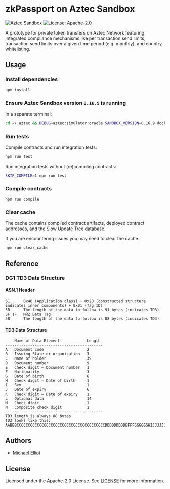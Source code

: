 # zkPassport on Aztec Sandbox

[![Aztec Sandbox](https://img.shields.io/badge/Aztec_Sandbox-0.16.9-darkviolet)](https://github.com/AztecProtocol/aztec-packages)
[![License: Apache-2.0](https://img.shields.io/badge/License-Apache--2.0-green)](https://opensource.org/license/apache-2-0)

A prototype for private token transfers on Aztec Network featuring integrated
compliance mechanisms like per transaction send limits, transaction send
limits over a given time period (e.g. monthly), and country whitelisting.

## Usage

### Install dependencies

```bash
npm install
```

### Ensure Aztec Sandbox version `0.16.9` is running

In a separate terminal:

```bash
cd ~/.aztec && DEBUG=aztec:simulator:oracle SANDBOX_VERSION=0.16.9 docker compose up
```

### Run tests

Compile contracts and run integration tests:

```bash
npm run test
```

Run integration tests without (re)compiling contracts:

```bash
SKIP_COMPILE=1 npm run test
```

### Compile contracts

```bash
npm run compile
```

### Clear cache

The cache contains compiled contract artifacts, deployed contract addresses, and the Slow Update Tree database.

If you are encountering issues you may need to clear the cache.

```bash
npm run clear_cache
```

## Reference

### DG1 TD3 Data Structure

#### ASN.1 Header

```
61      0x40 (Application class) + 0x20 (constructed structure indicates inner components) + 0x01 (Tag ID)
5B      The length of the data to follow is 91 bytes (indicates TD3)
5F 1F   MRZ Data Tag
58      The length of the data to follow is 88 bytes (indicates TD3)
```

#### TD3 Data Structure

```
    Name of Data Element            Length
-------------------------------------------
A   Document code                   2
B   Issuing State or organization   3
C   Name of holder                  39
D   Document number                 9
E   Check digit — Document number   1
F   Nationality                     3
G   Date of birth                   6
H   Check digit — Date of birth     1
I   Sex                             1
J   Date of expiry                  6
K   Check digit — Date of expiry    1
L   Optional data                   14
M   Check digit                     1
N   Composite check digit           1
-------------------------------------------
TD3 length is always 88 bytes
TD3 looks like this: AABBBCCCCCCCCCCCCCCCCCCCCCCCCCCCCCCCCCCCCCCCDDDDDDDDDEFFFGGGGGGHIJJJJJJKLLLLLLLLLLLLLLMN
```

## Authors

- [Michael Elliot](https://x.com/michaelelliot)

## License

Licensed under the Apache-2.0 License. See [LICENSE](./LICENSE) for more information.
